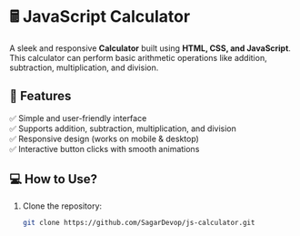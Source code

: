 # 🖩 JavaScript Calculator

A sleek and responsive **Calculator** built using **HTML, CSS, and JavaScript**. This calculator can perform basic arithmetic operations like addition, subtraction, multiplication, and division.

## 🚀 Features  
✅ Simple and user-friendly interface  
✅ Supports addition, subtraction, multiplication, and division  
✅ Responsive design (works on mobile & desktop)  
✅ Interactive button clicks with smooth animations  

## 💻 How to Use?  
1. Clone the repository:  
   ```bash
   git clone https://github.com/SagarDevop/js-calculator.git
